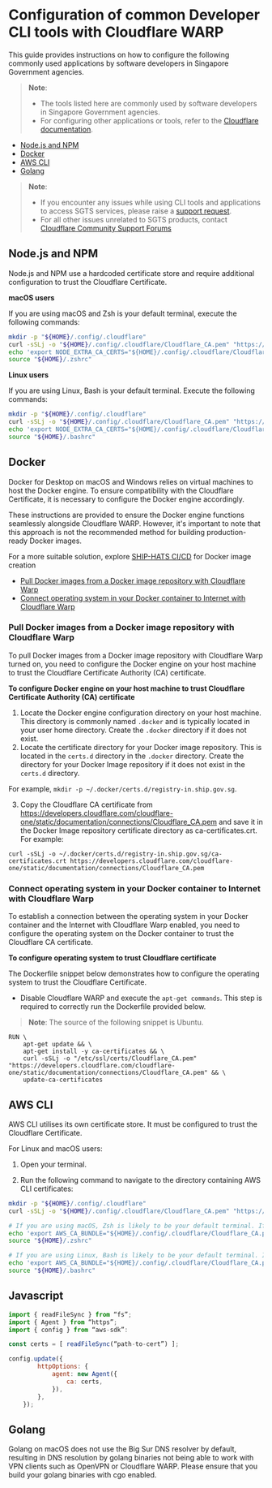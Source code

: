 # Configuration of common Developer CLI tools with Cloudflare WARP

This guide provides instructions on how to configure the following commonly used applications by software developers in Singapore Government agencies.

> **Note**:
>- The tools listed here are commonly used by software developers in Singapore Government agencies.
>- For configuring other applications or tools, refer to the [Cloudflare documentation](https://developers.cloudflare.com/cloudflare-one/connections/connect-devices/warp/install-cloudflare-cert).

- [Node.js and NPM](#nodejs-and-npm)
- [Docker](#docker)
- [AWS CLI](#aws-cli)
- [Golang](#golang)

> **Note**:
>- If you encounter any issues while using CLI tools and applications to access SGTS services, please raise a [support request](https://go.gov.sg/seed-techpass-support).
>- For all other issues unrelated to SGTS products, contact [Cloudflare Community Support Forums](https://support.cloudflare.com/hc/en-us)

## Node.js and NPM

Node.js and NPM use a hardcoded certificate store and require additional configuration to trust the Cloudflare Certificate.

**macOS users**

If you are using macOS and Zsh is your default terminal, execute the following commands:

```bash
mkdir -p "${HOME}/.config/.cloudflare"
curl -sSLj -o "${HOME}/.config/.cloudflare/Cloudflare_CA.pem" "https://developers.cloudflare.com/cloudflare-one/static/documentation/connections/Cloudflare_CA.pem"
echo 'export NODE_EXTRA_CA_CERTS="${HOME}/.config/.cloudflare/Cloudflare_CA.pem"' | tee -a "${HOME}/.zshrc"
source "${HOME}/.zshrc"
```

**Linux users**

If you are using Linux, Bash is your default terminal. Execute the following commands:

```bash
mkdir -p "${HOME}/.config/.cloudflare"
curl -sSLj -o "${HOME}/.config/.cloudflare/Cloudflare_CA.pem" "https://developers.cloudflare.com/cloudflare-one/static/documentation/connections/Cloudflare_CA.pem"
echo 'export NODE_EXTRA_CA_CERTS="${HOME}/.config/.cloudflare/Cloudflare_CA.pem"' | tee -a "${HOME}/.bashrc"
source "${HOME}/.bashrc"
```


## Docker

Docker for Desktop on macOS and Windows relies on virtual machines to host the Docker engine. To ensure compatibility with the Cloudflare Certificate, it is necessary to configure the Docker engine accordingly.

These instructions are provided to ensure the Docker engine functions seamlessly alongside Cloudflare WARP. However, it's important to note that this approach is not the recommended method for building production-ready Docker images.

For a more suitable solution, explore [SHIP-HATS CI/CD](https://www.ship.gov.sg/) for Docker image creation

- [Pull Docker images from a Docker image repository with Cloudflare Warp](#pull-docker-images-from-a-docker-image-repository-with-cloudflare-warp)
- [Connect operating system in your Docker container to Internet with Cloudflare Warp](#connect-operating-system-in-your-docker-container-to-internet-with-cloudflare-warp)

### Pull Docker images from a Docker image repository with Cloudflare Warp

To pull Docker images from a Docker image repository with Cloudflare Warp turned on, you need to configure the Docker engine on your host machine to trust the Cloudflare Certificate Authority (CA) certificate.

**To configure Docker engine on your host machine to trust Cloudflare Certificate Authority (CA) certificate**


1.	Locate the Docker engine configuration directory on your host machine. This directory is commonly named `.docker` and is typically located in your user home directory. Create the `.docker` directory if it does not exist.
2.	Locate the certificate directory for your Docker image repository. This is located in the `certs.d` directory in the `.docker` directory. Create the directory for your Docker Image repository if it does not exist in the `certs.d` directory.

For example, `mkdir -p ~/.docker/certs.d/registry-in.ship.gov.sg`.

3. Copy the Cloudflare CA certificate from https://developers.cloudflare.com/cloudflare-one/static/documentation/connections/Cloudflare_CA.pem and save it in the Docker Image repository certificate directory as ca-certificates.crt.
For example:

```
curl -sSLj -o ~/.docker/certs.d/registry-in.ship.gov.sg/ca-certificates.crt https://developers.cloudflare.com/cloudflare-one/static/documentation/connections/Cloudflare_CA.pem
```

### Connect operating system in your Docker container to Internet with Cloudflare Warp

To establish a connection between the operating system in your Docker container and the Internet with Cloudflare Warp enabled, you need to configure the operating system on the Docker container to trust the Cloudflare CA certificate.

**To configure operating system to trust Cloudflare certificate**

The Dockerfile snippet below demonstrates how to configure the operating system to trust the Cloudflare Certificate.

- Disable Cloudflare WARP and execute the `apt-get commands`. This step is required to correctly run the Dockerfile provided below.

> **Note**:
> The source of the following snippet is Ubuntu.

```
RUN \
    apt-get update && \
    apt-get install -y ca-certificates && \
    curl -sSLj -o "/etc/ssl/certs/Cloudflare_CA.pem" "https://developers.cloudflare.com/cloudflare-one/static/documentation/connections/Cloudflare_CA.pem" && \
    update-ca-certificates
```

## AWS CLI

AWS CLI utilises its own certificate store. It must be configured to trust the Cloudflare Certificate.

For Linux and macOS users:

1. Open your terminal.

2. Run the following command to navigate to the directory containing AWS CLI certificates:

```bash
mkdir -p "${HOME}/.config/.cloudflare"
curl -sSLj -o "${HOME}/.config/.cloudflare/Cloudflare_CA.pem" "https://developers.cloudflare.com/cloudflare-one/static/documentation/connections/Cloudflare_CA.pem"

# If you are using macOS, Zsh is likely to be your default terminal. If you are using Zsh, please run the following commands:
echo 'export AWS_CA_BUNDLE="${HOME}/.config/.cloudflare/Cloudflare_CA.pem"' | tee -a "${HOME}/.zshrc"
source "${HOME}/.zshrc"

# If you are using Linux, Bash is likely to be your default terminal. If you are using Bash, please run the following commands:
echo 'export AWS_CA_BUNDLE="${HOME}/.config/.cloudflare/Cloudflare_CA.pem"' | tee -a "${HOME}/.bashrc"
source "${HOME}/.bashrc"
```


## Javascript
```js
import { readFileSync } from “fs”;
import { Agent } from “https”;
import { config } from “aws-sdk”:

const certs = [ readFileSync(“path-to-cert”) ];

config.update({
        httpOptions: {
            agent: new Agent({
                ca: certs,
            }),
        },
    });
```


## Golang
Golang on macOS does not use the Big Sur DNS resolver by default, resulting in DNS resolution by golang binaries not being able to work with VPN clients such as OpenVPN or Cloudflare WARP. Please ensure that you build your golang binaries with cgo enabled.
